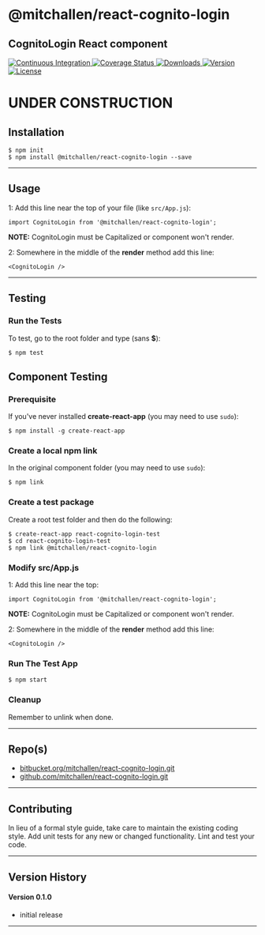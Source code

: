 @mitchallen/react-cognito-login
==
CognitoLogin React component
--

<p align="left">
  <a href="https://circleci.com/gh/mitchallen/react-cognito-login">
    <img src="https://img.shields.io/circleci/project/github/mitchallen/react-cognito-login.svg" alt="Continuous Integration">
  </a>
  <a href="https://codecov.io/gh/mitchallen/react-cognito-login">
    <img src="https://codecov.io/gh/mitchallen/react-cognito-login/branch/master/graph/badge.svg" alt="Coverage Status">
  </a>
  <a href="https://npmjs.org/package/@mitchallen/react-cognito-login">
    <img src="http://img.shields.io/npm/dt/@mitchallen/react-cognito-login.svg?style=flat-square" alt="Downloads">
  </a>
  <a href="https://npmjs.org/package/@mitchallen/react-cognito-login">
    <img src="http://img.shields.io/npm/v/@mitchallen/react-cognito-login.svg?style=flat-square" alt="Version">
  </a>
  <a href="https://npmjs.com/package/@mitchallen/react-cognito-login">
    <img src="https://img.shields.io/github/license/mitchallen/react-cognito-login.svg" alt="License"></a>
  </a>
</p>

# UNDER CONSTRUCTION

## Installation

    $ npm init
    $ npm install @mitchallen/react-cognito-login --save
  
* * *

## Usage

1: Add this line near the top of your file (like ```src/App.js```):

```
import CognitoLogin from '@mitchallen/react-cognito-login';
```

__NOTE:__ CognitoLogin must be Capitalized or component won't render.

2: Somewhere in the middle of the __render__ method add this line:

```
<CognitoLogin />
```


* * *

## Testing

### Run the Tests

To test, go to the root folder and type (sans __$__):

    $ npm test
    
## Component Testing

### Prerequisite

If you've never installed __create-react-app__ (you may need to use ```sudo```):

```
$ npm install -g create-react-app
```

### Create a local npm link

In the original component folder (you may need to use ```sudo```):

```
$ npm link
```

### Create a test package

Create a root test folder and then do the following:

```
$ create-react-app react-cognito-login-test
$ cd react-cognito-login-test
$ npm link @mitchallen/react-cognito-login
```

### Modify src/App.js

1: Add this line near the top:

```
import CognitoLogin from '@mitchallen/react-cognito-login';
```

__NOTE:__ CognitoLogin must be Capitalized or component won't render.

2: Somewhere in the middle of the __render__ method add this line:

```
<CognitoLogin />
```

### Run The Test App

```
$ npm start
```

### Cleanup

Remember to unlink when done.
   
* * *
 
## Repo(s)

* [bitbucket.org/mitchallen/react-cognito-login.git](https://bitbucket.org/mitchallen/react-cognito-login.git)
* [github.com/mitchallen/react-cognito-login.git](https://github.com/mitchallen/react-cognito-login.git)

* * *

## Contributing

In lieu of a formal style guide, take care to maintain the existing coding style.
Add unit tests for any new or changed functionality. Lint and test your code.

* * *

## Version History

#### Version 0.1.0 

* initial release

* * *